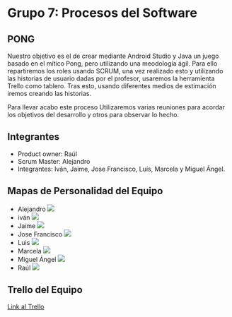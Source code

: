 # Grupo 7: Procesos del Software

## PONG
Nuestro objetivo es el de crear mediante Android Studio y Java un juego basado en el mítico Pong, pero utilizando una meodología ágil. Para ello repartiremos los roles usando SCRUM, una vez realizado esto y utilizando las historias de usuario dadas por el profesor, usaremos la herramienta Trello como tablero. Tras esto, usando diferentes medios de estimación iremos creando las historias.

Para llevar acabo este proceso Utilizaremos varias reuniones para acordar los objetivos del desarrollo y otros para observar lo hecho.

## Integrantes
- Product owner:
  Raúl
- Scrum Master:
  Alejandro
- Integrantes: Iván, Jaime, Jose Francisco, Luís, Marcela y Miguel Ángel.

## Mapas de Personalidad del Equipo
- Alejandro
![](https://raw.githubusercontent.com/mamonreal/Pong---Grupo-7/master/MapasPersonalidad/Alejandro_PersonalMap.png)
- iván
![](https://raw.githubusercontent.com/mamonreal/Pong---Grupo-7/master/MapasPersonalidad/Ivan_MapaPersonalidad.png)
- Jaime
![](https://raw.githubusercontent.com/mamonreal/Pong---Grupo-7/master/MapasPersonalidad/Jaime_PersonalMap.png)
- Jose Francisco
![](https://raw.githubusercontent.com/mamonreal/Pong---Grupo-7/master/MapasPersonalidad/Jose_Francisco_PersonalMap.png)
- Luis
![](https://raw.githubusercontent.com/mamonreal/Pong---Grupo-7/master/MapasPersonalidad/Luis_PersonalMap.png)
- Marcela
![](https://raw.githubusercontent.com/mamonreal/Pong---Grupo-7/master/MapasPersonalidad/Marcela_PersonalMap.png)
- Miguel Ángel
![](https://raw.githubusercontent.com/mamonreal/Pong---Grupo-7/master/MapasPersonalidad/Miguel_Angel_PersonalMap.png)
- Raúl
![](https://raw.githubusercontent.com/mamonreal/Pong---Grupo-7/master/MapasPersonalidad/Raul_PersonalMap.png)

## Trello del Equipo
[Link al Trello](https://trello.com/b/CxU26Vmz/g7)
   
